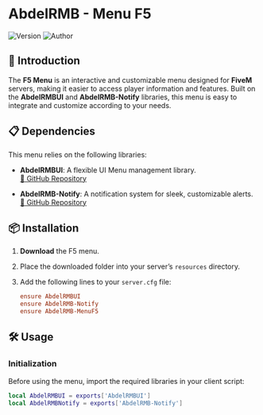 # AbdelRMB - Menu F5

![Version](https://img.shields.io/badge/version-1.0.0-blue)
![Author](https://img.shields.io/badge/author-AbdelRMB-green)

## 🚀 Introduction
The **F5 Menu** is an interactive and customizable menu designed for **FiveM** servers, making it easier to access player information and features. Built on the **AbdelRMBUI** and **AbdelRMB-Notify** libraries, this menu is easy to integrate and customize according to your needs.

## 📋 Dependencies

This menu relies on the following libraries:

- **AbdelRMBUI**: A flexible UI Menu management library.  
  [🔗 GitHub Repository](https://github.com/Abdelrmb/AbdelRMBUI)

- **AbdelRMB-Notify**: A notification system for sleek, customizable alerts.  
  [🔗 GitHub Repository](https://github.com/Abdelrmb/AbdelRMB-Notify)

## 📦 Installation

1. **Download** the F5 menu.
2. Place the downloaded folder into your server’s `resources` directory.
3. Add the following lines to your `server.cfg` file:

    ```cfg
    ensure AbdelRMBUI
    ensure AbdelRMB-Notify
    ensure AbdelRMB-MenuF5
    ```

## 🛠️ Usage

### Initialization
Before using the menu, import the required libraries in your client script:

```lua
local AbdelRMBUI = exports['AbdelRMBUI']
local AbdelRMBNotify = exports['AbdelRMB-Notify']
```
